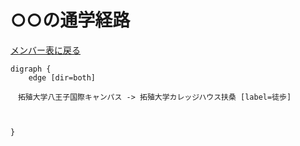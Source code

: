 # ○○の通学経路

[メンバー表に戻る](member.md#メンバー表)

```graphviz
digraph {
    edge [dir=both]

　拓殖大学八王子国際キャンパス -> 拓殖大学カレッジハウス扶桑 [label=徒歩]



}
```

